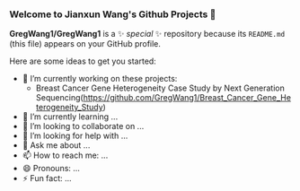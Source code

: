 ### Welcome to Jianxun Wang's Github Projects 👋


**GregWang1/GregWang1** is a ✨ _special_ ✨ repository because its `README.md` (this file) appears on your GitHub profile.

Here are some ideas to get you started:

- 🔭 I’m currently working on these projects:
    - Breast Cancer Gene Heterogeneity Case Study by Next Generation Sequencing(https://github.com/GregWang1/Breast_Cancer_Gene_Heterogeneity_Study)
- 🌱 I’m currently learning ...
- 👯 I’m looking to collaborate on ...
- 🤔 I’m looking for help with ...
- 💬 Ask me about ...
- 📫 How to reach me: ...
- 😄 Pronouns: ...
- ⚡ Fun fact: ...
